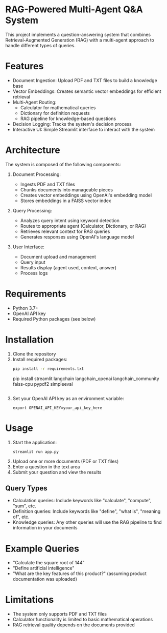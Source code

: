# RAG-Powered Multi-Agent Q&A System

This project implements a question-answering system that combines Retrieval-Augmented Generation (RAG) with a multi-agent approach to handle different types of queries.

# Features

- Document Ingestion: Upload PDF and TXT files to build a knowledge base
- Vector Embeddings: Creates semantic vector embeddings for efficient retrieval
- Multi-Agent Routing:
  - Calculator for mathematical queries
  - Dictionary for definition requests
  - RAG pipeline for knowledge-based questions
- Decision Logging: Tracks the system's decision process
- Interactive UI: Simple Streamlit interface to interact with the system

# Architecture

The system is composed of the following components:

1. Document Processing:
   - Ingests PDF and TXT files
   - Chunks documents into manageable pieces
   - Creates vector embeddings using OpenAI's embedding model
   - Stores embeddings in a FAISS vector index

2. Query Processing:
   - Analyzes query intent using keyword detection
   - Routes to appropriate agent (Calculator, Dictionary, or RAG)
   - Retrieves relevant context for RAG queries
   - Generates responses using OpenAI's language model

3. User Interface:
   - Document upload and management
   - Query input
   - Results display (agent used, context, answer)
   - Process logs

# Requirements

- Python 3.7+
- OpenAI API key
- Required Python packages (see below)

# Installation

1. Clone the repository
2. Install required packages:
   ```bash
   pip install -r requirements.txt
   ```
   pip install streamlit langchain langchain_openai langchain_community faiss-cpu pypdf2 simpleeval
   ```
3. Set your OpenAI API key as an environment variable:
   ```
   export OPENAI_API_KEY=your_api_key_here
   ```

# Usage

1. Start the application:
   ```
   streamlit run app.py
   ```
2. Upload one or more documents (PDF or TXT files)
3. Enter a question in the text area
4. Submit your question and view the results

## Query Types

- Calculation queries: Include keywords like "calculate", "compute", "sum", etc.
- Definition queries: Include keywords like "define", "what is", "meaning of", etc.
- Knowledge queries: Any other queries will use the RAG pipeline to find information in your documents

# Example Queries

- "Calculate the square root of 144"
- "Define artificial intelligence"
- "What are the key features of this product?" (assuming product documentation was uploaded)

# Limitations

- The system only supports PDF and TXT files
- Calculator functionality is limited to basic mathematical operations
- RAG retrieval quality depends on the documents provided
